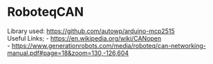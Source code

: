 # RoboteqCAN

Library used: https://github.com/autowp/arduino-mcp2515 <br/>
Useful Links;
	- https://en.wikipedia.org/wiki/CANopen <br/>
	- https://www.generationrobots.com/media/roboteq/can-networking-manual.pdf#page=18&zoom=130,-126,604

